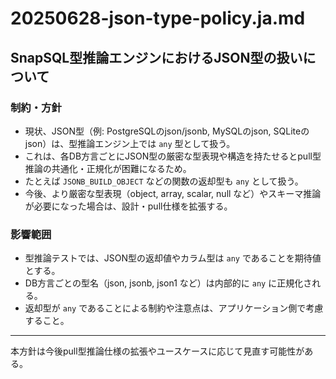 # 20250628-json-type-policy.ja.md

## SnapSQL型推論エンジンにおけるJSON型の扱いについて

### 制約・方針

- 現状、JSON型（例: PostgreSQLのjson/jsonb, MySQLのjson, SQLiteのjson）は、型推論エンジン上では `any` 型として扱う。
- これは、各DB方言ごとにJSON型の厳密な型表現や構造を持たせるとpull型推論の共通化・正規化が困難になるため。
- たとえば `JSONB_BUILD_OBJECT` などの関数の返却型も `any` として扱う。
- 今後、より厳密な型表現（object, array, scalar, null など）やスキーマ推論が必要になった場合は、設計・pull仕様を拡張する。

### 影響範囲

- 型推論テストでは、JSON型の返却値やカラム型は `any` であることを期待値とする。
- DB方言ごとの型名（json, jsonb, json1 など）は内部的に `any` に正規化される。
- 返却型が `any` であることによる制約や注意点は、アプリケーション側で考慮すること。

---

本方針は今後pull型推論仕様の拡張やユースケースに応じて見直す可能性がある。
